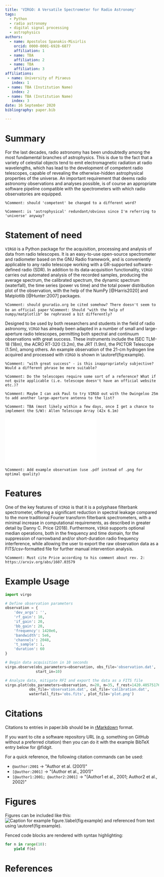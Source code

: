```yaml
---
title: 'VIRGO: A Versatile Spectrometer for Radio Astronomy'
tags:
  - Python
  - radio astronomy
  - digital signal processing
  - astrophysics
authors:
  - name: Apostolos Spanakis-Misirlis
    orcid: 0000-0001-6928-6877
    affiliation: 1
  - name: TBA
    affiliation: 2
  - name: TBA
    affiliation: 3
affiliations:
 - name: University of Piraeus
   index: 1
 - name: TBA (Institution Name)
   index: 2
 - name: TBA (Institution Name)
   index: 3
date: 16 September 2020
bibliography: paper.bib

---
```


# Summary

For the last decades, radio astronomy has been undoubtedly among the most
fundamental branches of astrophysics. This is due to the fact that a variety of
celestial objects tend to emit electromagnetic radiation at radio wavelengths,
which has lead to the development of competent radio telescopes, capable of
revealing the otherwise-hidden astrophysical properties of the universe. An
important requirement that deems radio astronomy observations and analyses
possible, is of course an appropriate software pipeline compatible with the
spectrometers with which radio observatories are equipped.

`%Comment: should 'competent' be changed to a different word?`

`%Comment: is 'astrophysical' redundant/obvious since I'm referring to 'universe' anyway?`

# Statement of need

`VIRGO` is a Python package for the acquisition, processing and analysis of
data from radio telescopes. It is an easy-to-use open-source spectrometer and
radiometer based on the GNU Radio framework, and is conveniently applicable
to any radio telescope working with a GR-supported software-defined radio (SDR).
In addition to its data-acquisition functionality, `VIRGO` carries out automated
analysis of the recorded samples, producing the average spectrum, the calibrated
spectrum, the dynamic spectrum (waterfall), the time series (power vs time) and
the total power distribution plot of the observation, with the help of the NumPy
[@Harris2020] and Matplotlib [@Hunter:2007] packages.

`%Comment: should gnuradio.org be cited somehow? There doesn't seem to be an official paper`
`%Comment: Should "with the help of numpy/matplotlib" be rephrased a bit differently?`

Designed to be used by both researchers and students in the field of radio
astronomy, `VIRGO` has already been adapted in a number of small and
large-aperture radio telescopes, permitting both spectral and continuum
observations with great success. These instruments include the ISEC TLM-18 (18m),
the ACRO RT-320 (3.2m), the JRT (1.9m), the PICTOR Telescope (1.5m), among others.
An example observation of the 21-cm hydrogen line acquired and processed with
`VIRGO` is shown in \autoref{fig:example}.

`%Comment: "with great success" - is this inappropriately subjective? Would a
different phrase be more suitable?`

`%Comment: Do the telescopes require some sort of a reference? What if not quite
applicable (i.e. telescope doesn't have an official website etc.)?`

`%Comment: Maybe I can ask Paul to try VIRGO out with the Dwingeloo 25m to add
another large-aperture antenna to the list?`

`%Comment: TBA (most likely within a few days, once I get a chance to implement
the S/W): Allen Telescope Array (42x 6.1m)`

![Clouds of neutral hydrogen/the 21-cm hydrogen line at (Source name/RA=hh:mm:ss, Dec=dd:mm:ss), observed by the (TBA) Telescope with `VIRGO`. The average spectrum (top left), the calibrated spectrum (top center), the dynamic spectrum (top right) and the time series, along with the total power distribution (bottom right) are all plotted by the software automatically.\label{fig:example}](example.pdf)

`%Comment: Add example observation (use .pdf instead of .png for optimal quality)`

# Features

One of the key features of `VIRGO` is that it is a polyphase filterbank
spectrometer, offering a  significant reduction in spectral leakage compared to
the more traditional Fourier transform filterbank spectrometers, with a minimal
increase in computational requirements, as described in greater detail by Danny
C. Price (2018). Furthermore, `VIRGO` supports optional median operations, both
in the frequency and time domain, for the suppression of narrowband and/or
short-duration radio frequency interference, while allowing the user to export
the raw observation data as a FITS/csv-formatted file for further manual
intervention analysis.

`%Comment: Must cite Price according to his comment about rev. 2: https://arxiv.org/abs/1607.03579`

# Example Usage
```python
import virgo

# Define observation parameters
observation = {
    'dev_args': '',
    'rf_gain': 10,
    'if_gain': 20,
    'bb_gain': 20,
    'frequency': 1420e6,
    'bandwidth': 5e6,
    'channels': 2048,
    't_sample': 1,
    'duration': 60
}

# Begin data acquisition in 10 seconds
virgo.observe(obs_parameters=observation, obs_file='observation.dat',
              start_in=10)

# Analyze data, mitigate RFI and export the data as a FITS file
virgo.plot(obs_parameters=observation, n=20, m=35, f_rest=1420.4057517667e6,
           obs_file='observation.dat', cal_file='calibration.dat',
           waterfall_fits='obs.fits', plot_file='plot.png')
```	


# Citations

Citations to entries in paper.bib should be in
[rMarkdown](http://rmarkdown.rstudio.com/authoring_bibliographies_and_citations.html)
format.

If you want to cite a software repository URL (e.g. something on GitHub without a preferred
citation) then you can do it with the example BibTeX entry below for @fidgit.

For a quick reference, the following citation commands can be used:
- `@author:2001`  ->  "Author et al. (2001)"
- `[@author:2001]` -> "(Author et al., 2001)"
- `[@author1:2001; @author2:2001]` -> "(Author1 et al., 2001; Author2 et al., 2002)"

# Figures

Figures can be included like this:
![Caption for example figure.\label{fig:example}](figure.png)
and referenced from text using \autoref{fig:example}.

Fenced code blocks are rendered with syntax highlighting:
```python
for n in range(10):
    yield f(n)
```	

# References
